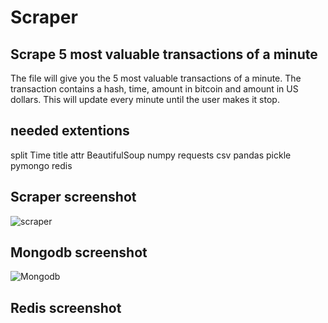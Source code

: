 # Scraper

## Scrape 5 most valuable transactions of a minute
The file will give you the 5 most valuable transactions of a minute. The transaction contains a hash, time, amount in bitcoin and amount in US dollars. This will update every minute until the user makes it stop.

## needed extentions
split
Time
title
attr
BeautifulSoup
numpy 
requests
csv
pandas
pickle
pymongo
redis

## Scraper screenshot
![scraper](https://user-images.githubusercontent.com/75836912/158759914-2fa143df-ed68-4916-a1c9-b9bb37893877.png)


## Mongodb screenshot
![Mongodb](https://user-images.githubusercontent.com/75836912/158760021-39f3e60e-3b0c-4854-86c7-dea257d93b16.png)


## Redis screenshot
